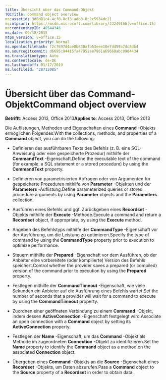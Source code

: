 ```yaml
---
title: Übersicht über das Command-Objekt
TOCTitle: Command object overview
ms:assetid: 3d6d81c4-4cf0-0c13-adb3-0c2c5934dc21
ms:mtpsurl: https://msdn.microsoft.com/library/JJ249166(v=office.15)
ms:contentKeyID: 48544346
ms.date: 09/18/2015
mtps_version: v=office.15
localization_priority: Normal
ms.openlocfilehash: f2c7697d4ae8b830afb53eee10e7dd59a7dc8db4
ms.sourcegitcommit: d6695c94415fa47952ee7961a69660abc0904434
ms.translationtype: Auto
ms.contentlocale: de-DE
ms.lasthandoff: 01/17/2019
ms.locfileid: "28712085"
---
```

# <a name="command-object-overview"></a><span data-ttu-id="86562-102">Übersicht über das Command-Objekt</span><span class="sxs-lookup"><span data-stu-id="86562-102">Command object overview</span></span>

<span data-ttu-id="86562-103">**Betrifft**: Access 2013, Office 2013</span><span class="sxs-lookup"><span data-stu-id="86562-103">**Applies to**: Access 2013, Office 2013</span></span>

<span data-ttu-id="86562-104">Die Auflistungen, Methoden und Eigenschaften eines **Command** -Objekts ermöglichen Folgendes:</span><span class="sxs-lookup"><span data-stu-id="86562-104">With the collections, methods, and properties of a **Command** object, you can do the following:</span></span>

  - <span data-ttu-id="86562-105">Definieren des ausführbaren Texts des Befehls (z. B. eine SQL-Anweisung oder eine gespeicherte Prozedur) mithilfe der **CommandText** -Eigenschaft.</span><span class="sxs-lookup"><span data-stu-id="86562-105">Define the executable text of the command (for example, a SQL statement or a stored procedure) by using the **CommandText** property.</span></span>

  - <span data-ttu-id="86562-106">Definieren von parametrisierten Abfragen oder von Argumenten für gespeicherte Prozeduren mithilfe von **Parameter** -Objekten und der **Parameters** -Auflistung.</span><span class="sxs-lookup"><span data-stu-id="86562-106">Define parameterized queries or stored procedure arguments by using **Parameter** objects and the **Parameters** collection.</span></span>

  - <span data-ttu-id="86562-107">Ausführen eines Befehls und ggf. Zurückgeben eines **Recordset** -Objekts mithilfe der **Execute** -Methode.</span><span class="sxs-lookup"><span data-stu-id="86562-107">Execute a command and return a **Recordset** object, if appropriate, by using the **Execute** method.</span></span>

  - <span data-ttu-id="86562-108">Angeben des Befehlstyps mithilfe der **CommandType** -Eigenschaft vor der Ausführung, um die Leistung zu optimieren.</span><span class="sxs-lookup"><span data-stu-id="86562-108">Specify the type of command by using the **CommandType** property prior to execution to optimize performance.</span></span>

  - <span data-ttu-id="86562-109">Steuern mithilfe der **Prepared** -Eigenschaft vor dem Ausführen, ob der Anbieter eine vorbereitete (oder kompilierte) Version des Befehls speichert.</span><span class="sxs-lookup"><span data-stu-id="86562-109">Control whether the provider saves a prepared (or compiled) version of the command prior to execution by using the **Prepared** property.</span></span>

  - <span data-ttu-id="86562-110">Festlegen mithilfe der **CommandTimeout** -Eigenschaft, wie viele Sekunden ein Anbieter auf die Ausführung eines Befehls wartet.</span><span class="sxs-lookup"><span data-stu-id="86562-110">Set the number of seconds that a provider will wait for a command to execute by using the **CommandTimeout** property.</span></span>

  - <span data-ttu-id="86562-111">Zuordnen einer geöffneten Verbindung zu einem **Command** -Objekt, indem dessen **ActiveConnection** -Eigenschaft festgelegt wird.</span><span class="sxs-lookup"><span data-stu-id="86562-111">Associate an open connection with a **Command** object by setting its **ActiveConnection** property.</span></span>

  - <span data-ttu-id="86562-112">Festlegen der **Name** -Eigenschaft, um das **Command** -Objekt als Methode im zugeordneten **Connection** -Objekt zu identifizieren.</span><span class="sxs-lookup"><span data-stu-id="86562-112">Set the **Name** property to identify the **Command** object as a method on the associated **Connection** object.</span></span>

  - <span data-ttu-id="86562-113">Übergeben eines **Command** -Objekts an die **Source** -Eigenschaft eines **Recordset** -Objekts, um Daten abzurufen.</span><span class="sxs-lookup"><span data-stu-id="86562-113">Pass a **Command** object to the **Source** property of a **Recordset** in order to obtain data.</span></span>

